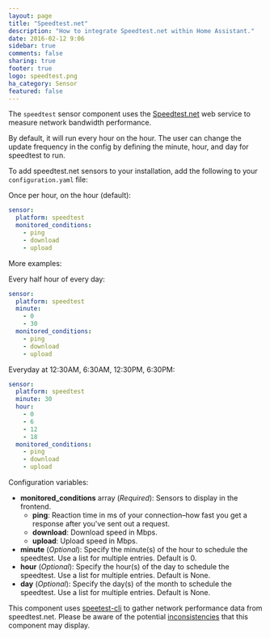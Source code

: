 ```yaml
---
layout: page
title: "Speedtest.net"
description: "How to integrate Speedtest.net within Home Assistant."
date: 2016-02-12 9:06
sidebar: true
comments: false
sharing: true
footer: true
logo: speedtest.png
ha_category: Sensor
featured: false
---
```


The `speedtest` sensor component uses the [Speedtest.net](https://speedtest.net/) web service to measure network bandwidth performance.

By default, it will run every hour on the hour.  The user can change the update frequency in the config by defining the minute, hour, and day for speedtest to run.

To add speedtest.net sensors to your installation, add the following to your `configuration.yaml` file:

Once per hour, on the hour (default):

```yaml
sensor:
  platform: speedtest
  monitored_conditions:
    - ping
    - download
    - upload
```

More examples:

Every half hour of every day:

```yaml
sensor:
  platform: speedtest
  minute:
    - 0
    - 30
  monitored_conditions:
    - ping
    - download
    - upload
```

Everyday at 12:30AM, 6:30AM, 12:30PM, 6:30PM:

```yaml
sensor:
  platform: speedtest
  minute: 30
  hour:
    - 0
    - 6
    - 12
    - 18
  monitored_conditions:
    - ping
    - download
    - upload
```

Configuration variables:

- **monitored_conditions** array (*Required*): Sensors to display in the frontend.
  - **ping**: Reaction time in ms of your connection–how fast you get a response after you've sent out a request.
  - **download**: Download speed in Mbps.
  - **upload**: Upload speed in Mbps.
- **minute** (*Optional*): Specify the minute(s) of the hour to schedule the speedtest. Use a list for multiple entries. Default is 0.
- **hour** (*Optional*): Specify the hour(s) of the day to schedule the speedtest. Use a list for multiple entries. Default is None.
- **day** (*Optional*): Specify the day(s) of the month to schedule the speedtest. Use a list for multiple entries. Default is None.

This component uses [speetest-cli](https://github.com/sivel/speedtest-cli) to gather network performance data from speedtest.net.  Please be aware of the potential [inconsistencies](https://github.com/sivel/speedtest-cli#inconsistency) that this component may display.
